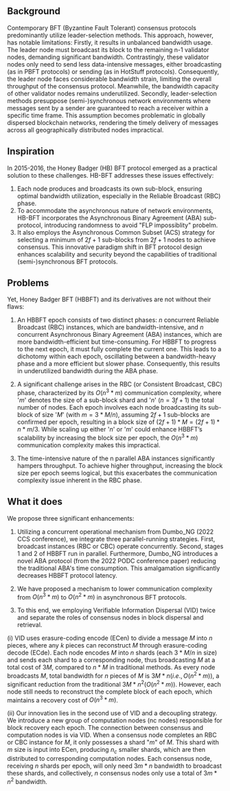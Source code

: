 ## Background
Contemporary BFT (Byzantine Fault Tolerant) consensus protocols predominantly utilize leader-selection methods. 
This approach, however, has notable limitations: 
Firstly, it results in unbalanced bandwidth usage. 
The leader node must broadcast its block to the remaining n-1 validator nodes, demanding significant bandwidth. 
Contrastingly, these validator nodes only need to send less data-intensive messages, 
either broadcasting (as in PBFT protocols) or sending (as in HotStuff protocols). 
Consequently, the leader node faces considerable bandwidth strain, limiting the overall throughput of the consensus protocol. 
Meanwhile, the bandwidth capacity of other validator nodes remains underutilized. 
Secondly, leader-selection methods presuppose (semi-)synchronous network environments 
where messages sent by a sender are guaranteed to reach a receiver within a specific time frame. 
This assumption becomes problematic in globally dispersed blockchain networks, 
rendering the timely delivery of messages across all geographically distributed nodes impractical.


## Inspiration
In 2015-2016, the Honey Badger (HB) BFT protocol emerged as a practical solution to these challenges. 
HB-BFT addresses these issues effectively: 
1) Each node produces and broadcasts its own sub-block, ensuring optimal bandwidth utilization, especially in the Reliable Broadcast (RBC) phase.
2) To accommodate the asynchronous nature of network environments, HB-BFT incorporates the Asynchronous Binary Agreement (ABA) sub-protocol, 
introducing randomness to avoid "FLP impossiblity" probelm.
3) It also employs the Asynchronous Common Subset (ACS) strategy for selecting a minimum of $2f+1$ sub-blocks from $2f+1$ nodes to achieve consensus.
This innovative paradigm shift in BFT protocol design enhances scalability and security beyond the capabilities of traditional (semi-)synchronous BFT protocols.


## Problems
Yet, Honey Badger BFT (HBBFT) and its derivatives are not without their flaws: 
1) An HBBFT epoch consists of two distinct phases: $n$ concurrent Reliable Broadcast (RBC) instances,
which are bandwidth-intensive, and $n$ concurrent Asynchronous Binary Agreement (ABA) instances, which are more bandwidth-efficient but time-consuming.
For HBBFT to progress to the next epoch, it must fully complete the current one.
This leads to a dichotomy within each epoch, oscillating between a bandwidth-heavy phase and a more efficient but slower phase.
Consequently, this results in underutilized bandwidth during the ABA phase.

2) A significant challenge arises in the RBC (or Consistent Broadcast, CBC) phase, characterized by its $O(n^3*m)$ communication complexity,
where '$m$' denotes the size of a sub-block shard and '$n$' ($n=3f+1$) the total number of nodes.
Each epoch involves each node broadcasting its sub-block of size '$M$' (with $m=3*M/n$),
assuming $2f+1$ sub-blocks are confirmed per epoch, resulting in a block size of $(2f+1)*M=(2f+1)*n*m/3$.
While scaling up either '$n$' or '$m$' could enhance HBBFT’s scalability by increasing the block size per epoch,
the $O(n^3*m)$ communication complexity makes this impractical.

3) The time-intensive nature of the n parallel ABA instances significantly hampers throughput.
To achieve higher throughput, increasing the block size per epoch seems logical,
but this exacerbates the communication complexity issue inherent in the RBC phase.


## What it does
We propose three significant enhancements:

1) Utilizing a concurrent operational mechanism from Dumbo_NG (2022 CCS conference), we integrate three parallel-running strategies.
First, broadcast instances (RBC or CBC) operate concurrently.
Second, stages 1 and 2 of HBBFT run in parallel.
Furthermore, Dumbo_NG introduces a novel ABA protocol (from the 2022 PODC conference paper) reducing the traditional ABA's time consumption.
This amalgamation significantly decreases HBBFT protocol latency.

2) We have proposed a mechanism to lower communication complexity from $O(n^3*m)$ to $O(n^2*m)$ in asynchronous BFT protocols.
3) To this end, we employing Verifiable Information Dispersal (VID) twice and separate the roles of consensus nodes in block dispersal and retrieval. 

(i) VID uses erasure-coding encode (ECen) to divide a message $M$ into $n$ pieces, 
where any $k$ pieces can reconstruct $M$ through erasure-coding decode (ECde).
Each node encodes $M$ into $n$ shards (each $3*M/n$ in size) and sends each shard to a corresponding node, 
thus broadcasting $M$ at a total cost of $3M$, compared to $n*M$ in traditional methods. 
As every node broadcasts $M$, total bandwidth for $n$ pieces of $M$ is $3M*n (i.e., O(n^2*m))$, 
a significant reduction from the traditional $3M*n^2 (O(n^2*m))$. 
However, each node still needs to reconstruct the complete block of each epoch, which maintains a recovery cost of $O(n^3*m)$. 

(ii) Our innovation lies in the second use of VID and a decoupling strategy. 
We introduce a new group of computation nodes (nc nodes) responsible for block recovery each epoch. 
The connection between consensus and computation nodes is via VID. 
When a consensus node completes an RBC or CBC instance for $M$, it only possesses a shard "$m$" of $M$. 
This shard with $m$ size is input into ECen, producing $n_c$ smaller shards, which are then distributed to corresponding computation nodes. 
Each consensus node, receiving $n$ shards per epoch, will only need $3m*n$ bandwidth to broadcast these shards, 
and collectively, $n$ consensus nodes only use a total of $3m*n^2$ bandwidth.
